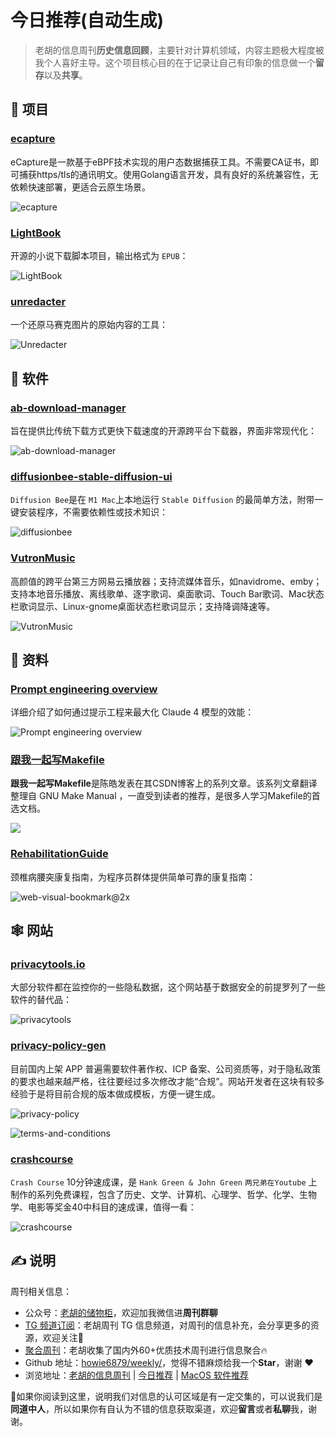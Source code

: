 # 今日推荐(自动生成)

> 老胡的信息周刊**历史信息回顾**，主要针对计算机领域，内容主题极大程度被我个人喜好主导。这个项目核心目的在于记录让自己有印象的信息做一个**留存**以及**共享**。


## 🎯 项目 

### [ecapture](https://github.com/ehids/ecapture)

eCapture是一款基于eBPF技术实现的用户态数据捕获工具。不需要CA证书，即可捕获https/tls的通讯明文。使用Golang语言开发，具有良好的系统兼容性，无依赖快速部署，更适合云原生场景。

![ecapture](https://images-1252557999.file.myqcloud.com/uPic/ecapture.png) 

### [LightBook](https://github.com/underthestars-zhy/LightBook)

开源的小说下载脚本项目，输出格式为 `EPUB`：

![LightBook](https://images-1252557999.file.myqcloud.com/uPic/LightBook.jpeg) 

### [unredacter](https://github.com/bishopfox/unredacter)

一个还原马赛克图片的原始内容的工具：

![Unredacter](https://images-1252557999.file.myqcloud.com/uPic/Unredacter.jpg) 

## 🤖 软件 

### [ab-download-manager](https://github.com/amir1376/ab-download-manager)

旨在提供比传统下载方式更快下载速度的开源跨平台下载器，界面非常现代化：

![ab-download-manager](https://images-1252557999.file.myqcloud.com/uPic/ECGYnu.png) 

### [diffusionbee-stable-diffusion-ui](https://github.com/divamgupta/diffusionbee-stable-diffusion-ui)

`Diffusion Bee`是在 `M1 Mac`上本地运行 `Stable Diffusion` 的最简单方法，附带一键安装程序，不需要依赖性或技术知识：

![diffusionbee](https://images-1252557999.file.myqcloud.com/uPic/diffusionbee.jpeg) 

### [VutronMusic](https://github.com/stark81/VutronMusic)

高颜值的跨平台第三方网易云播放器；支持流媒体音乐，如navidrome、emby；支持本地音乐播放、离线歌单、逐字歌词、桌面歌词、Touch Bar歌词、Mac状态栏歌词显示、Linux-gnome桌面状态栏歌词显示；支持降调降速等。

![VutronMusic](https://images-1252557999.file.myqcloud.com/uPic/mLYjZO.png) 

## 👀 资料 

### [Prompt engineering overview](https://docs.anthropic.com/en/docs/build-with-claude/prompt-engineering/overview)

详细介绍了如何通过提示工程来最大化 Claude 4 模型的效能：

![Prompt engineering overview](https://images-1252557999.file.myqcloud.com/uPic/d8RFeW.png) 

### [跟我一起写Makefile](https://seisman.github.io/how-to-write-makefile/)

**跟我一起写Makefile**是陈皓发表在其CSDN博客上的系列文章。该系列文章翻译整理自 GNU Make Manual ，一直受到读者的推荐，是很多人学习Makefile的首选文档。

![](https://images-1252557999.file.myqcloud.com/uPic/7guTp6.png) 

### [RehabilitationGuide](https://github.com/AnsonZnl/RehabilitationGuide)

颈椎病腰突康复指南，为程序员群体提供简单可靠的康复指南：

![web-visual-bookmark@2x](https://images-1252557999.file.myqcloud.com/uPic/web-visual-bookmark@2x.png) 

## 🕸 网站 

### [privacytools.io](https://www.privacytools.io/)

大部分软件都在监控你的一些隐私数据，这个网站基于数据安全的前提罗列了一些软件的替代品：

![privacytools](https://images-1252557999.file.myqcloud.com/uPic/privacytools.jpg) 

### [privacy-policy-gen](https://toolbox.yolo.blue/#/privacy-policy)

目前国内上架 APP 普遍需要软件著作权、ICP 备案、公司资质等，对于隐私政策的要求也越来越严格，往往要经过多次修改才能“合规”。网站开发者在这块有较多经验于是将目前合规的版本做成模板，方便一键生成。

![privacy-policy](https://images-1252557999.file.myqcloud.com/uPic/U5XxZE.png)

![terms-and-conditions](https://images-1252557999.file.myqcloud.com/uPic/jH8Xyz.png) 

### [crashcourse](https://crashcourse.club/category)

`Crash Course` 10分钟速成课，是 `Hank Green & John Green` `两兄弟在Youtube` 上制作的系列免费课程，包含了历史、文学、计算机、心理学、哲学、化学、生物学、电影等奖金40中科目的速成课，值得一看：

![crashcourse](https://images-1252557999.file.myqcloud.com/uPic/crashcourse.jpg) 

## ✍️ 说明

周刊相关信息：

- 公众号：[老胡的储物柜](https://images-1252557999.file.myqcloud.com/uPic/ETIbMe.jpg)，欢迎加我微信进**周刊群聊**
- [TG 频道订阅](https://t.me/howie_weekly)：老胡周刊 TG 信息频道，对周刊的信息补充，会分享更多的资源，欢迎关注👏
- [聚合周刊](https://www.fre321.com/weekly)：老胡收集了国内外60+优质技术周刊进行信息聚合🔥
- Github 地址：[howie6879/weekly/](https://github.com/howie6879/weekly/)，觉得不错麻烦给我一个**Star**，谢谢 ❤️
- 浏览地址：[老胡的信息周刊](https://weekly.howie6879.com) | [今日推荐](https://weekly.howie6879.com/recommend/index.html) | [MacOS 软件推荐](https://weekly.howie6879.com/soft/mac.html)

🙌如果你阅读到这里，说明我们对信息的认可区域是有一定交集的，可以说我们是**同道中人**，所以如果你有自认为不错的信息获取渠道，欢迎**留言**或者**私聊**我，谢谢。